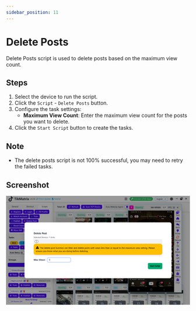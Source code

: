 ```yaml
---
sidebar_position: 11
---
```


# Delete Posts

Delete Posts script is used to delete posts based on the maximum view count.

## Steps

1. Select the device to run the script.
2. Click the `Script` - `Delete Posts` button.
3. Configure the task settings:
    - **Maximum View Count**: Enter the maximum view count for the posts you want to delete.
4. Click the `Start Script` button to create the tasks.

## Note

- The delete posts script is not 100% successful, you may need to retry the failed tasks.

## Screenshot

![Delete Posts](../img/delete-post.png)
